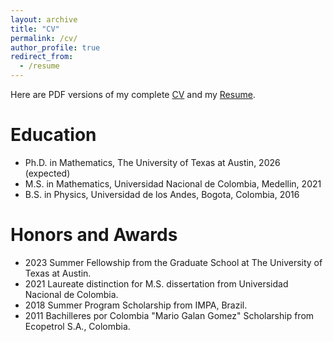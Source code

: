 ```yaml
---
layout: archive
title: "CV"
permalink: /cv/
author_profile: true
redirect_from:
  - /resume
---
```



Here are PDF versions of my complete [CV](https://paulinahoyos.github.io/files/Paulina_Hoyos_CV.pdf) and my [Resume](https://paulinahoyos.github.io/files/Paulina_Hoyos_Resume.pdf). 


Education
====
* Ph.D. in Mathematics, The University of Texas at Austin, 2026 (expected)
* M.S. in Mathematics, Universidad Nacional de Colombia, Medellin, 2021
* B.S. in Physics, Universidad de los Andes, Bogota, Colombia, 2016


Honors and Awards
=
* 2023 Summer Fellowship from the Graduate School at The University of Texas at Austin. 
* 2021 Laureate distinction for M.S. dissertation from Universidad Nacional de Colombia.
* 2018 Summer Program Scholarship from IMPA, Brazil.
* 2011 Bachilleres por Colombia "Mario Galan Gomez" Scholarship from Ecopetrol S.A., Colombia.

  
